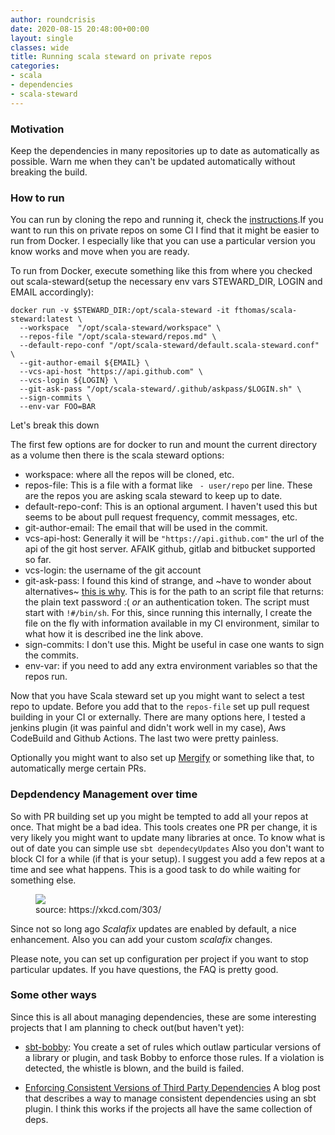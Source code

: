 ```yaml
---
author: roundcrisis
date: 2020-08-15 20:48:00+00:00
layout: single
classes: wide
title: Running scala steward on private repos
categories:
- scala
- dependencies
- scala-steward
---
```




### Motivation

Keep the dependencies in many repositories up to date as automatically as possible. Warn me when they can't be updated automatically without breaking the build.

### How to run

You can run by cloning the repo and running it, check the [instructions](https://github.com/scala-steward-org/scala-steward/blob/master/docs/running.md).If you want to run this on private repos on some CI I find that it might be easier to run from Docker. I especially like that you can use a particular version you know works and move when you are ready.

To run from Docker, execute something like this from where you checked out scala-steward(setup the necessary env vars STEWARD_DIR, LOGIN and EMAIL accordingly):

```
docker run -v $STEWARD_DIR:/opt/scala-steward -it fthomas/scala-steward:latest \
  --workspace  "/opt/scala-steward/workspace" \
  --repos-file "/opt/scala-steward/repos.md" \
  --default-repo-conf "/opt/scala-steward/default.scala-steward.conf" \
  --git-author-email ${EMAIL} \
  --vcs-api-host "https://api.github.com" \
  --vcs-login ${LOGIN} \
  --git-ask-pass "/opt/scala-steward/.github/askpass/$LOGIN.sh" \
  --sign-commits \
  --env-var FOO=BAR
```


Let's break this down

The first few options are for docker to run and mount the current directory as a volume then there is the scala steward options:

* workspace: where all the repos will be cloned, etc.
* repos-file: This is a file with a format like ` - user/repo` per line. These are the repos you are asking scala steward to keep up to date.
* default-repo-conf: This is an optional argument. I haven't used this but seems to be about pull request frequency, commit messages, etc.
* git-author-email: The email that will be used in the commit.
* vcs-api-host: Generally it will be `"https://api.github.com"` the url of the api of the git host server. AFAIK github, gitlab and bitbucket supported so far.
* vcs-login: the username of the git account
* git-ask-pass: I found this kind of strange, and ~have to wonder about alternatives~ [this is why](https://github.com/scala-steward-org/scala-steward/issues/518). This is for the path to an script file that returns: the plain text password :( *or* an authentication token. The script must start with `!#/bin/sh`. For this, since running this internally, I create the file on the fly with information available in my CI environment, similar to what how it is described ine the link above. 
* sign-commits: I don't use this. Might be useful in case one wants to sign the commits.
* env-var: if you need to add any extra environment variables so that the repos run.


Now that you have Scala steward set up you might want to select a test repo to update. 
Before you add that to the `repos-file` set up pull request building in 
your CI or externally. There are many options here, I tested a jenkins plugin (it was painful and didn't work well in my case), Aws CodeBuild and Github Actions. The last two were pretty painless.

Optionally you might want to also set up [Mergify](https://mergify.io/) or something like that, to automatically merge certain PRs.


### Depdendency Management over time

So with PR building set up you might be tempted to add all your repos at once. That might be a bad idea. This tools creates one PR per change, it is very likely you might want to update many libraries at once. To know what is out of date you can simple use `sbt dependecyUpdates`
Also you don't want to block CI for a while (if that is your setup). I suggest you add a few repos at a time and see what happens. This is a good task to do while waiting for something else.

<figure>
  <img src="https://imgs.xkcd.com/comics/compiling.png" >
  <figcaption class="figure-caption">source: https://xkcd.com/303/</figcaption>
</figure> 


Since not so long ago *Scalafix* updates are enabled by default, a nice enhancement. Also you can add your custom *scalafix* changes.

Please note, you can set up configuration per project if you want to stop particular updates. If you have questions, the FAQ is pretty good.

### Some other ways

Since this is all about managing dependencies, these are some interesting projects that I am planning to check out(but haven't yet):

* [sbt-bobby](https://github.com/hmrc/sbt-bobby): You create a set of rules which outlaw particular versions of a library or plugin, and task Bobby to enforce those rules. If a violation is detected, the whistle is blown, and the build is failed.

* [Enforcing Consistent Versions of Third Party Dependencies](https://softwarecorner.wordpress.com/2020/06/30/a-simple-sbt-plugin-enforcing-consistent-versions-of-third-party-dependencies/) A blog post that describes a way to manage consistent dependencies using an sbt plugin. I think this works if the projects all have the same collection of deps.